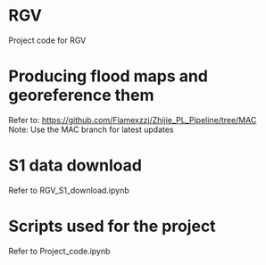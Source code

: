 # RGV
Project code for RGV
# Producing flood maps and georeference them
Refer to: https://github.com/Flamexzzj/Zhijie_PL_Pipeline/tree/MAC  
Note: Use the MAC branch for latest updates  
# S1 data download
Refer to RGV_S1_download.ipynb
# Scripts used for the project
Refer to Project_code.ipynb

